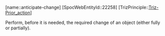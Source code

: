 ﻿---
type: TrizPrincipleSub
aliases:
- anticipate-change
license: CC BY-SA 4.0
copyright: https://github.com/SpocWeb
IsDeleted: false
IsReadOnly: false
Confidential: public
tags: 
- Triz/Principle/Sub
---
[name::anticipate-change]
[SpocWebEntityId::22258]
[TrizPrinciple::[Triz-Prior_action](tech/Triz/Principle/Triz-Prior_action.md)]

Perform, before it is needed, the required change of an object (either fully or partially).
